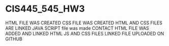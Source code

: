 # CIS445_545_HW3
HTML FILE WAS CREATED
CSS FILE WAS CREATED
HTML AND CSS FILES ARE LINKED
JAVA SCRIPT file was made
CONTACT HTML FILE WAS ADDED AND LINKED
HTML JS AND CSS FILES LINKED
FILE UPLOADED ON GITHUB
